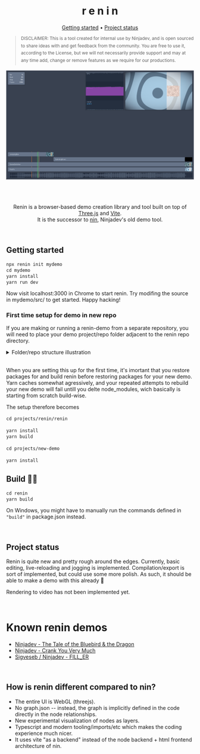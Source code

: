 <h1 align="center">r e n i n</h1>

<p align=center> <a href="#getting-started">Getting started</a> • <a href="#project-status">Project status</a></p>


> <sup>DISCLAIMER: This is a tool created for internal use by Ninjadev, and is open sourced to share ideas with and get feedback from the community. You are free to use it, according to the License, but we will not necessarily provide support and may at any time add, change or remove features as we require for our productions.</sup>

<pre align="center">
<img src="screenshot.png" />
</pre>

<br/><br/>

<p align="center">
Renin is a browser-based demo creation library and tool built on top of <a href="https://github.com/mrdoob/three.js/">Three.js</a> and <a href="https://vitejs.dev">Vite</a>.<br/>It is the successor to <a href="https://github.com/ninjadev/nin">nin</a>, Ninjadev's old demo tool.
</p>

<br/>

## Getting started

```shell
npx renin init mydemo
cd mydemo
yarn install
yarn run dev
```

Now visit localhost:3000 in Chrome to start renin. Try modifing the source in mydemo/src/ to get started. Happy hacking!

### First time setup for demo in new repo

If you are making or running a renin-demo from a separate repository, you will need to place your demo project/repo folder adjacent to the renin repo directory.

<details>
<summary>Folder/repo structure illustration</summary>

```
projects/
├─ renin/
|  ├─ .git/
|  ├─ renin/
|  |  ├─ node_modules/
|  |  ├─ src/
|  ├─ ...
├─ new-demo/
|  ├─ .git/
|  ├─ node_modules/
|  ├─ src/
|  ├─ ...
```
</details>
<br>

When you are setting this up for the first time, it's imortant that you restore packages for and build renin before restoring packages for your new demo.
Yarn caches somewhat agressively, and your repeated attempts to rebuild your new demo will fail untill you delte node_modules, wich basically is starting from scratch build-wise.

The setup therefore becomes

```shell
cd projects/renin/renin

yarn install
yarn build

cd projects/new-demo

yarn install
```

## Build 🔨🔧

```shell
cd renin
yarn build
```

On Windows, you might have to manually run the commands defined in `"build"` in package.json instead.

<br/>

## Project status

Renin is quite new and pretty rough around the edges.
Currently, basic editing, live-reloading and jogging is implemented.
Compilation/export is sort of implemented, but could use some more polish.
As such, it should be able to make a demo with this already :tada:

Rendering to video has not been implemented yet.


<br/>

# Known renin demos

- [Ninjadev - The Tale of the Bluebird & the Dragon](https://www.pouet.net/prod.php?which=91820)
- [Ninjadev - Crank You Very Much](https://www.pouet.net/prod.php?which=94165)
- [Sigveseb / Ninjadev - FILL_ER](https://www.pouet.net/prod.php?which=94133)

<br/>

## How is renin different compared to nin?

- The entire UI is WebGL (threejs).
- No graph.json -- instead, the graph is implicitly defined in the code directly in the node relationships.
- New experimental visualization of nodes as layers.
- Typescript and modern tooling/imports/etc which makes the coding experience much nicer.
- It uses vite "as a backend" instead of the node backend + html frontend architecture of nin.
